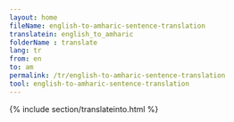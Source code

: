 ```yaml
---
layout: home
fileName: english-to-amharic-sentence-translation
translatein: english_to_amharic
folderName : translate
lang: tr
from: en
to: am
permalink: /tr/english-to-amharic-sentence-translation
tool: english-to-amharic-sentence-translation
---
```

{% include section/translateinto.html %}    